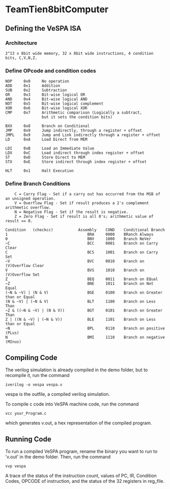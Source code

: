 # TeamTien8bitComputer

## Defining the VeSPA ISA 

### Architecture

	2^13 x 8bit wide memory, 32 x 8bit wide instructions, 4 condition bits, C,V,N,Z.

### Define OPcode and condition codes
	
	NOP 	0x0		No operation
	ADD		0x1		Addition
	SUB 	0x2 	Subtraction
	OR 		0x3 	Bit-wise logical OR
	AND		0x4		Bit-wise logical AND		
	NOT		0x5 	Bit-wise logical complement		
	XOR 	0x6		Bit-wise logical XOR	
	CMP		0x7		Arithmetic comparison (Logically a subtract, 
					but it sets the condition bits)

	BXX 	0x8 	Branch on Conditional
	JMP		0x9		Jump indirectly, through a register + offset
	JMPL	0x9		Jump and Link indirectly through a register + offset
	LD 		0xA		Load Direct from MEM

	LDI		0xB 	Load an Immediate Value
	LDX 	0xC		Load indirect through index register + offset
	ST 		0xD		Store Direct to MEM
	STX 	0xE		Store indirect through index register + offset
	
	HLT		0x1		Halt Execution


### Define Branch Conditions

		C = Carry Flag - Set if a carry out has occurred from the MSB of an unsigned operation.
		V = Overflow Flag - Set if result produces a 2's complement arithmetic overflow.
		N = Negative Flag - Set if the result is negative.
		Z = Zero Flag - Set if result is all 0's; arithmetic value of result == 0.

	Condition 	(checkcc)			Assembly	COND 	Conditional Branch
	1									BRA 	0000 	BRanch Always
	0									BNV 	1000	Branch NeVer
	~C									BCC 	0001	Branch on Carry Clear
	C									BCS 	1001	Branch on Carry Set
	~V									BVC 	0010	Branch on (V)Overflow Clear
	V									BVS 	1010	Branch on (V)Overflow Set
	Z									BEQ 	0011	Branch on EQual
	~Z									BNE		1011	Branch on Not Equal
	(~N & ~V) | (N & V)					BGE 	0100	Branch on Greater than or Equal
	(N & ~V) | (~N & V)					BLT		1100	Branch on Less Than
	~Z & ((~N & ~V) | (N & V))			BGT 	0101	Branch on Greater Than
	Z | ((N & ~V) | (~N & V))			BLE 	1101	Branch on Less than or Equal
	~N									BPL 	0110	Branch on positive (PLus)
	N									BMI 	1110	Branch on negative (MInus)

## Compiling Code
The verilog simulation is already compiled in the demo folder, but to recompile it, run the command

	iverilog -o vespa vespa.v

vespa is the outfile, a compiled verilog simulation.

To compile c code into VeSPA machine code, run the command

	vcc your_Program.c 
	
which generates v.out, a hex representation of the compiled program.

## Running Code
To run a compiled VeSPA program, rename the binary you want to run to 'v.out' in the demo folder.
Then, run the command
	
	vvp vespa

A trace of the status of the instruction count, values of PC, IR, Condition Codes, OPCODE of instruction, and the status of the 32 registers in reg_file.


